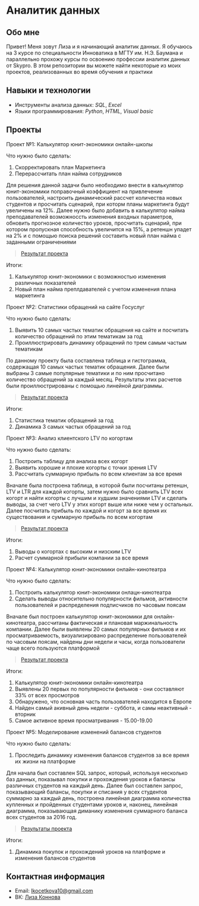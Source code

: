 # Аналитик данных
## Обо мне
Привет! Меня зовут Лиза и я начинающий аналитик данных. Я обучаюсь на 3 курсе по специальности Инноватика в МГТУ им. Н.Э. Баумана и параллельно прохожу курсы по освоению профессии аналитик данных от Skypro. В этом репозитории вы можете найти некоторые из моих проектов, реализованных во время обучения и практики
## Навыки и технологии
- Инструменты анализа данных: *SQL*, *Excel*
- Языки программирования: *Python*, *HTML*, *Visual basic*
## Проекты
Проект №1: Калькулятор юнит-экономики онлайн-школы  

Что нужно было сделать:
1. Скорректировать план Маркетинга
2. Перерассчитать план найма сотрудников  

Для решения данной задачи было необходимо внести в калькулятор юнит-экономики поправочный коэффициент на привлечение пользователей, настроить динамический рассчет количества новых студентов и просчитать сценарий, при которм планы маркетинга будут увеличены на 12%. Далее нужно было добавить в калькулятор найма преподавателей возможноссть изменения входных параметров, обновить прогнозное количество уроков, просчитать сценарий, при котором пропускная способность увеличится на 15%, а ретеншн упадет на 2% и с помощью поиска решений составить новый план найма с заданными ограничениями  
> [Результат проекта](https://docs.google.com/spreadsheets/d/1vN5xKC2vxbyeA1SXUhm77_CR2dAFMLGn/edit#gid=1609071982)

Итоги:

1. Калькулятор юнит-экономики с возможностью изменения различных показателей
2. Новый план найма преплдавателей с учетом изменения плана маркетинга  
   
Проект №2: Статистики обращений на сайте Госуслуг  

Что нужно было сделать:  
1. Выявить 10 самых частых тематик обращения на сайте и посчитать количество обращений по этим тематикам за год
2. Проиллюстрировать динамику обращений по трем самым частым тематикам  

По данному проекту была составлена таблица и гистограмма, содержащая 10 самых частых тематик обращения. Далее были выбраны 3 самые популярные тематики и по ним просчитано количество обращений за каждый месяц. Результаты этих расчетов были проиллюстрированы с помощью линейной диаграммы.  
> [Результат проекта](https://docs.google.com/spreadsheets/d/1qynftYjS7CKPAGu_EMvTZcM36vP6uxns/edit#gid=561375303)  

Итоги:  

1. Статистика тематик обращений за год
2. Динамика 3 самых частых обращений за год

Проект №3: Анализ клиентского LTV по когортам  

Что нужно было сделать:
1. Построить таблицу для анализа всех когорт
2. Выявить хорошие и плохие когорты с точки зрения LTV
3. Рассчитать суммарную прибыль по всем клиентам за все время

Вначале была построена таблица, в которой были посчитаны ретеншн, LTV и LTR для каждой когорты, затем нужно было сравнить LTV всех когорт и найти когорты с лучшим и худшим значениями LTV и сделать выводы, за счет чего LTV у этих когорт выше или ниже чем у остальных. Далее посчитать прибыль по каждой и когорт за все время их существования и суммарную прибыль по всем когортам  

>[Результат проекта](https://docs.google.com/spreadsheets/d/1c77IpwW_pki8yyCHFDWn2RO3JAtc10cX/edit?usp=sharing&ouid=102166232610093561956&rtpof=true&sd=true)

Итоги:  
1. Выводы о когортах с высоким и низским LTV
2. Расчет суммарной прибыли компании за все время

Проект №4: Калькулятор юнит-экономики онлайн-кинотеатра  

Что нужно было сделать:  
1. Построить калькулятор юнит-экономики онлацн-кинотеатра
2. Сделать выводы относительно популярности фильмов, активности пользователей и распределения подписчиков по часовым поясам  

Вначале был построен калькулятор юнит-экономики для онлайн-кинотеатра, рассчитаны фактическая и плановая маржинальность компании. Далее были выявлены 20 самых популярных фильмов и их просматриваемость, визуализировано распределение пользователей по часовым поясам, найдены дни недели и часы, когда пользователи чаще всего пользуются платформой  

>[Результат проекта](https://docs.google.com/spreadsheets/d/167YEBjsba0bbpJOTwi6lUNbmslTLkSdh/edit?usp=sharing&ouid=102166232610093561956&rtpof=true&sd=true)

Итоги:  
1. Калькулятор юнит-экономики онлайн-кинотеатра
2. Выявлены 20 первых по популярности фильмов - они составляют 33% от всех просмотров
3. Обнаружено, что основная часть пользователей находится в Европе
4. Найден самый акивный день недели - суббота, и самы неактивный - вторник
5. Самое активное время просматривания - 15.00-19.00

Проект №5: Моделирование изменений балансов студентов  

Что нужно было сделать:  
1. Проследить динамику изменения балансов студентов за все время их жизни на платформе

Для начала был составлен SQL запрос, который, используя несколько баз данных, показывал покупки и прохождения уроков и балансы различных студентов на каждый день. Далее был составлен запрос, показывающий балансы, покупки и списания у всех студентов суммарно за каждый день, построена линейная диаграмма количества купленных и пройденных студентами уроков и, наконец, линейная диаграмма, показывающая диманику изменения суммарного баланса всех студентов за 2016 год.  
>[Результаты проекта](https://docs.google.com/spreadsheets/d/1JG_vcn0JqBbNecsfivSa69gUAycGOm8h/edit?usp=sharing&ouid=102166232610093561956&rtpof=true&sd=true)

Итоги:
1. Динамика покупок и прохождений уроков на платформе и изменения балансов студентов

## Контактная информация
- Email: lkocetkova10@gmail.com
- ВК: [Лиза Коннова](https://vk.com/id429883352)
  


   

